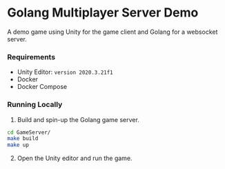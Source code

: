 # Golang Multiplayer Server Demo

A demo game using Unity for the game client and Golang for a websocket server.


### Requirements
- Unity Editor: `version 2020.3.21f1`
- Docker
- Docker Compose


### Running Locally

1. Build and spin-up the Golang game server.
```sh
cd GameServer/
make build
make up
```

2. Open the Unity editor and run the game.
